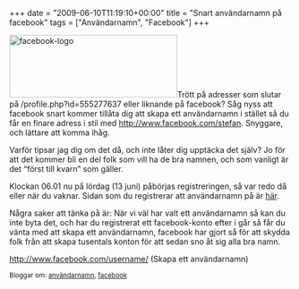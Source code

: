 +++
date = "2009-06-10T11:19:10+00:00"
title = "Snart användarnamn på facebook"
tags = ["Användarnamn", "Facebook"]
+++

[<img class="alignright size-medium wp-image-148" title="facebook-logo" src="http://cdn.junkpile.se/2009/06/facebook-logo-300x112.jpg" alt="facebook-logo" width="300" height="112" />][1]Trött på adresser som slutar på /profile.php?id=555277637 eller liknande på facebook? Såg nyss att facebook snart kommer tillåta dig att skapa ett användarnamn i stället så du får en finare adress i stil med http://www.facebook.com/stefan. Snyggare, och lättare att komma ihåg.

Varför tipsar jag dig om det då, och inte låter dig upptäcka det själv? Jo för att det kommer bli en del folk som vill ha de bra namnen, och som vanligt är det &#8220;först till kvarn&#8221; som gäller.

Klockan 06.01 nu på lördag (13 juni) påbörjas registreringen, så var redo då eller när du vaknar. Sidan som du registrerar att användarnamn på är [här][2].

Några saker att tänka på är: När vi väl har valt ett användarnamn så kan du inte byta det, och har du registrerat ett facebook-konto efter i går så får du vänta med att skapa ett användarnamn, facebook har gjort så för att skydda folk från att skapa tusentals konton för att sedan sno åt sig alla bra namn.

<http://www.facebook.com/username/> (Skapa ett användarnamn)

<small> <p class='technorati-tags'>
  Bloggar om: <a class='technorati-link' href='http://bloggar.se/om/anv%C3%A4ndarnamn' rel='tag' target='_self'>användarnamn</a>, <a class='technorati-link' href='http://bloggar.se/om/facebook' rel='tag' target='_self'>facebook</a>
</p></small>

 [1]: http://cdn.junkpile.se/2009/06/facebook-logo.jpg
 [2]: http://www.facebook.com/username/
